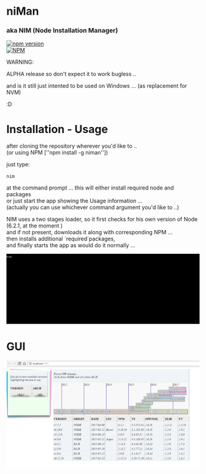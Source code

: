 # niMan  
### aka NIM (Node Installation Manager)
[![npm version](https://badge.fury.io/js/niman.svg)](https://badge.fury.io/js/niman)    
[![NPM](https://nodei.co/npm/niman.png?downloads=true&downloadRank=true&stars=true)](https://nodei.co/npm/niman/)  

WARNING:

  ALPHA release so don't expect it to work bugless ..
  
  and is it still just intented to be used on Windows ... 
  (as replacement for NVM)
    
:D

# Installation - Usage

after cloning the repository wherever you'd like to ..  
(or using NPM [''npm install -g niman''])  

just type:  
```
nim
```  
at the command prompt ...
  this will either install required node and packages  
  or just start the app showing the Usage information ...  
  (actually you can use whichever command argument you'd like to ..)
  
NIM uses a two stages loader, so it first checks for his own version of Node (6.2.1, at the moment )  
and if not present, downloads it along with corresponding NPM ...   
then installs additional ´required´packages,   
and finally starts the app as would do it normally ...  
  
![](demo.gif)


# GUI  

![](GUI.png)
